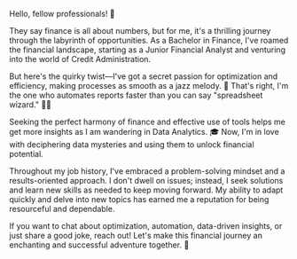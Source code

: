 Hello, fellow professionals! 🚀

They say finance is all about numbers, but for me, it's a thrilling journey through the labyrinth of opportunities. As a Bachelor in Finance, I've roamed the financial landscape, starting as a Junior Financial Analyst and venturing into the world of Credit Administration.

But here's the quirky twist—I've got a secret passion for optimization and efficiency, making processes as smooth as a jazz melody. 💃 That's right, I'm the one who automates reports faster than you can say "spreadsheet wizard." 🧙‍♂️

Seeking the perfect harmony of finance and effective use of tools helps me get more insights as I am wandering in Data Analytics. 🎓 Now, I'm in love with deciphering data mysteries and using them to unlock financial potential.

Throughout my job history, I've embraced a problem-solving mindset and a results-oriented approach. I don't dwell on issues; instead, I seek solutions and learn new skills as needed to keep moving forward. My ability to adapt quickly and delve into new topics has earned me a reputation for being resourceful and dependable.

If you want to chat about optimization, automation, data-driven insights, or just share a good joke, reach out! Let's make this financial journey an enchanting and successful adventure together. 🌟

